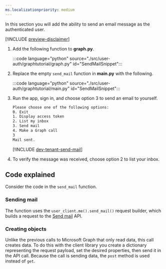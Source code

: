 ```yaml
---
ms.localizationpriority: medium
---
```


<!-- markdownlint-disable MD041 -->

In this section you will add the ability to send an email message as the authenticated user.

[!INCLUDE [preview-disclaimer](preview-disclaimer.md)]

1. Add the following function to **graph.py**.

    :::code language="python" source="./src/user-auth/graphtutorial/graph.py" id="SendMailSnippet":::

1. Replace the empty `send_mail` function in **main.py** with the following.

    :::code language="python" source="./src/user-auth/graphtutorial/main.py" id="SendMailSnippet":::

1. Run the app, sign in, and choose option 3 to send an email to yourself.

    ```bash
    Please choose one of the following options:
    0. Exit
    1. Display access token
    2. List my inbox
    3. Send mail
    4. Make a Graph call
    3
    Mail sent.
    ```

    [!INCLUDE [dev-tenant-send-mail](../shared/dev-tenant-send-mail.md)]

1. To verify the message was received, choose option 2 to list your inbox.

## Code explained

Consider the code in the `send_mail` function.

### Sending mail

The function uses the `user_client.me().send_mail()` request builder, which builds a request to the [Send mail](/graph/api/user-sendmail) API.

### Creating objects

Unlike the previous calls to Microsoft Graph that only read data, this call creates data. To do this with the client library you create a dictionary representing the request payload, set the desired properties, then send it in the API call. Because the call is sending data, the `post` method is used instead of `get`.
